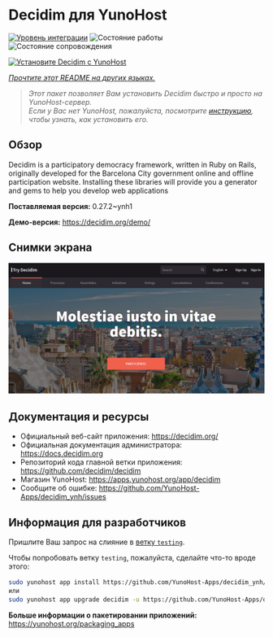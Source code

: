 <!--
Важно: этот README был автоматически сгенерирован <https://github.com/YunoHost/apps/tree/master/tools/readme_generator>
Он НЕ ДОЛЖЕН редактироваться вручную.
-->

# Decidim для YunoHost

[![Уровень интеграции](https://dash.yunohost.org/integration/decidim.svg)](https://ci-apps.yunohost.org/ci/apps/decidim/) ![Состояние работы](https://ci-apps.yunohost.org/ci/badges/decidim.status.svg) ![Состояние сопровождения](https://ci-apps.yunohost.org/ci/badges/decidim.maintain.svg)

[![Установите Decidim с YunoHost](https://install-app.yunohost.org/install-with-yunohost.svg)](https://install-app.yunohost.org/?app=decidim)

*[Прочтите этот README на других языках.](./ALL_README.md)*

> *Этот пакет позволяет Вам установить Decidim быстро и просто на YunoHost-сервер.*  
> *Если у Вас нет YunoHost, пожалуйста, посмотрите [инструкцию](https://yunohost.org/install), чтобы узнать, как установить его.*

## Обзор

Decidim is a participatory democracy framework, written in Ruby on Rails, originally developed for the Barcelona City government online and offline participation website. Installing these libraries will provide you a generator and gems to help you develop web applications


**Поставляемая версия:** 0.27.2~ynh1

**Демо-версия:** <https://decidim.org/demo/>

## Снимки экрана

![Снимок экрана Decidim](./doc/screenshots/screenshot1.PNG)

## Документация и ресурсы

- Официальный веб-сайт приложения: <https://decidim.org/>
- Официальная документация администратора: <https://docs.decidim.org>
- Репозиторий кода главной ветки приложения: <https://github.com/decidim/decidim>
- Магазин YunoHost: <https://apps.yunohost.org/app/decidim>
- Сообщите об ошибке: <https://github.com/YunoHost-Apps/decidim_ynh/issues>

## Информация для разработчиков

Пришлите Ваш запрос на слияние в [ветку `testing`](https://github.com/YunoHost-Apps/decidim_ynh/tree/testing).

Чтобы попробовать ветку `testing`, пожалуйста, сделайте что-то вроде этого:

```bash
sudo yunohost app install https://github.com/YunoHost-Apps/decidim_ynh/tree/testing --debug
или
sudo yunohost app upgrade decidim -u https://github.com/YunoHost-Apps/decidim_ynh/tree/testing --debug
```

**Больше информации о пакетировании приложений:** <https://yunohost.org/packaging_apps>
